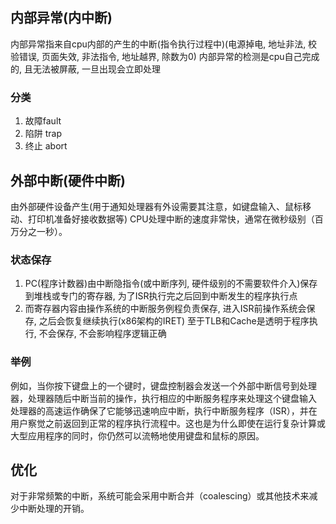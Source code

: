 ## 内部异常(内中断)
内部异常指来自cpu内部的产生的中断(指令执行过程中)(电源掉电, 地址非法, 校验错误, 页面失效, 非法指令, 地址越界, 除数为0)
内部异常的检测是cpu自己完成的, 且无法被屏蔽, 一旦出现会立即处理

### 分类
1. 故障fault
2. 陷阱 trap
3. 终止 abort


## 外部中断(硬件中断)
由外部硬件设备产生(用于通知处理器有外设需要其注意，如键盘输入、鼠标移动、打印机准备好接收数据等)
CPU处理中断的速度非常快，通常在微秒级别（百万分之一秒）。

### 状态保存
1. PC(程序计数器)由中断隐指令(或中断序列, 硬件级别的不需要软件介入)保存到堆栈或专门的寄存器, 为了ISR执行完之后回到中断发生的程序执行点
2. 而寄存器内容由操作系统的中断服务例程负责保存, 进入ISR前操作系统会保存, 之后会恢复继续执行(x86架构的IRET)
至于TLB和Cache是透明于程序执行, 不会保存, 不会影响程序逻辑正确

### 举例
例如，当你按下键盘上的一个键时，键盘控制器会发送一个外部中断信号到处理器，处理器随后中断当前的操作，执行相应的中断服务程序来处理这个键盘输入
处理器的高速运作确保了它能够迅速响应中断，执行中断服务程序（ISR），并在用户察觉之前返回到正常的程序执行流程中。这也是为什么即使在运行复杂计算或大型应用程序的同时，你仍然可以流畅地使用键盘和鼠标的原因。


## 优化
对于非常频繁的中断，系统可能会采用中断合并（coalescing）或其他技术来减少中断处理的开销。